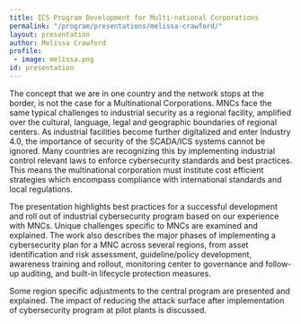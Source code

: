 ```yaml
---
title: ICS Program Development for Multi-national Corporations
permalink: "/program/presentations/melissa-crawford/"
layout: presentation
author: Melissa Crawford
profile:
 - image: melissa.png
id: presentation
---
```


The concept that we are in one country and the network stops at the border, is not the case for a Multinational Corporations. MNCs face the same typical challenges to industrial security as a regional facility, amplified over the cultural, language, legal and geographic boundaries of regional centers. As industrial facilities become further digitalized and enter Industry 4.0, the importance of security of the SCADA/ICS systems cannot be ignored. Many countries are recognizing this by implementing industrial control relevant laws to enforce cybersecurity standards and best practices. This means the multinational corporation must institute cost efficient strategies which encompass compliance with international standards and local regulations. 
 
The presentation highlights best practices for a successful development and roll out of industrial cybersecurity program based on our experience with MNCs. Unique challenges specific to MNCs are examined and explained. The work also describes the major phases of implementing a cybersecurity plan for a MNC across several regions, from asset identification and risk assessment, guideline/policy development, awareness training and rollout, monitoring center to governance and follow-up auditing, and built-in lifecycle protection measures.
 
Some region specific adjustments to the central program are presented and explained. The impact of reducing the attack surface after implementation of cybersecurity program at pilot plants is discussed.